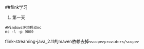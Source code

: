 ##flink学习
1. 第一天
```
#Windows环境启动nc
nc -l -p 9000
```
flink-streaming-java_2.11的maven依赖去掉`<scope>provider</scope>`